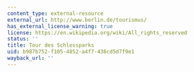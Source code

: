 ```yaml
---
content_type: external-resource
external_url: http://www.berlin.de/tourismus/
has_external_license_warning: true
license: https://en.wikipedia.org/wiki/All_rights_reserved
status: ''
title: Tour des Schlossparks
uid: b987b752-f105-4852-a4f7-436cd5d7f9e1
wayback_url: ''
---
```

